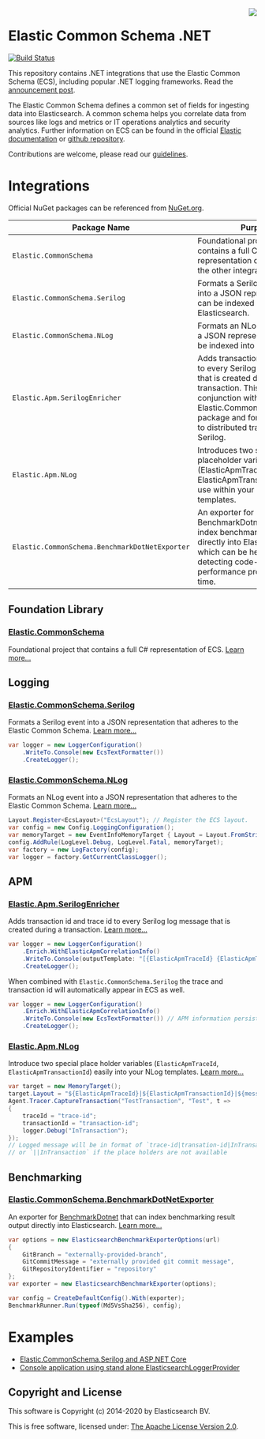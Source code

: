 <img align="right" width="auto" height="auto" src="https://www.elastic.co/static-res/images/elastic-logo-200.png">

# Elastic Common Schema .NET

[![Build Status](https://apm-ci.elastic.co/buildStatus/icon?job=apm-agent-dotnet%2Fecs-dotnet-mbp%2Fmaster)](https://apm-ci.elastic.co/job/apm-agent-dotnet/job/ecs-dotnet-mbp/job/master/)

This repository contains .NET integrations that use the Elastic Common Schema (ECS), including popular .NET logging frameworks. Read the [announcement post](https://www.elastic.co/blog/elastic-common-schema-dotnet-library-and-integrations-released-for-elasticsearch).

The Elastic Common Schema defines a common set of fields for ingesting data into Elasticsearch. A common schema helps you correlate data from sources like logs and metrics or IT operations analytics and security analytics. Further information on ECS can be found in the official [Elastic documentation](https://www.elastic.co/guide/en/ecs/current/index.html) or [github repository](https://github.com/elastic/ecs).

Contributions are welcome, please read our [guidelines](https://github.com/elastic/ecs-dotnet/tree/master/contributing.md).

# Integrations

Official NuGet packages can be referenced from [NuGet.org](https://www.nuget.org).

| Package Name            | Purpose          | Download         |
| ----------------------- | ---------------- | -----------------|
| `Elastic.CommonSchema`  |  Foundational project that contains a full C# representation of ECS, used by the other integrations listed. | [![NuGet Release][ElasticCommonSchema-image]][ElasticCommonSchema-nuget-url]  |
| `Elastic.CommonSchema.Serilog`  |  Formats a Serilog log message into a JSON representation that can be indexed into Elasticsearch. | [![NuGet Release][ElasticCommonSchemaSerilog-image]][ElasticCommonSchemaSerilog-nuget-url]  |
| `Elastic.CommonSchema.NLog`  |  Formats an NLog message into a JSON representation that can be indexed into Elasticsearch. | [![NuGet Release][ElasticCommonSchemaNLog-image]][ElasticCommonSchemaNLog-nuget-url]  |
| `Elastic.Apm.SerilogEnricher`   |  Adds transaction id and trace id to every Serilog log message that is created during a transaction. This works in conjunction with the Elastic.CommonSchema.Serilog package and forms a solution to distributed tracing with Serilog. | [![NuGet Release][ElasticApmSerilogEnricher-image]][ElasticApmSerilogEnricher-nuget-url]  |
| `Elastic.Apm.NLog`              |  Introduces two special placeholder variables (ElasticApmTraceId and ElasticApmTransactionId) for use within your NLog templates. | [![NuGet Release][ElasticApmNLog-image]][ElasticApmNLog-nuget-url]  |
| `Elastic.CommonSchema.BenchmarkDotNetExporter`  |  An exporter for BenchmarkDotnet that can index benchmarking results directly into Elasticsearch, which can be helpful for detecting code-related performance problems over time. | [![NuGet Release][ElasticBenchmarkDotNetExporter-image]][ElasticBenchmarkDotNetExporter-nuget-url]  |

[ElasticCommonSchema-nuget-url]:https://www.nuget.org/packages/Elastic.CommonSchema/
[ElasticCommonSchema-image]:https://img.shields.io/nuget/v/Elastic.CommonSchema.svg

[ElasticCommonSchemaSerilog-nuget-url]:https://www.nuget.org/packages/Elastic.CommonSchema.Serilog/
[ElasticCommonSchemaSerilog-image]:https://img.shields.io/nuget/v/Elastic.CommonSchema.Serilog.svg

[ElasticCommonSchemaNLog-nuget-url]:https://www.nuget.org/packages/Elastic.CommonSchema.NLog/
[ElasticCommonSchemaNLog-image]:https://img.shields.io/nuget/v/Elastic.CommonSchema.NLog.svg

[ElasticApmSerilogEnricher-nuget-url]:https://www.nuget.org/packages/Elastic.Apm.SerilogEnricher/
[ElasticApmSerilogEnricher-image]:https://img.shields.io/nuget/v/Elastic.Apm.SerilogEnricher.svg

[ElasticApmNLog-nuget-url]:https://www.nuget.org/packages/Elastic.Apm.NLog/
[ElasticApmNLog-image]:https://img.shields.io/nuget/v/Elastic.Apm.NLog.svg

[ElasticBenchmarkDotNetExporter-nuget-url]:https://www.nuget.org/packages/Elastic.CommonSchema.BenchmarkDotNetExporter/
[ElasticBenchmarkDotNetExporter-image]:https://img.shields.io/nuget/v/Elastic.CommonSchema.BenchmarkDotNetExporter.svg

## Foundation Library

### [Elastic.CommonSchema](https://github.com/elastic/ecs-dotnet/tree/master/src/Elastic.CommonSchema)

Foundational project that contains a full C# representation of ECS. [Learn more...](https://github.com/elastic/ecs-dotnet/tree/master/src/Elastic.CommonSchema)

## Logging

### [Elastic.CommonSchema.Serilog](https://github.com/elastic/ecs-dotnet/tree/master/src/Elastic.CommonSchema.Serilog)

Formats a Serilog event into a JSON representation that adheres to the Elastic Common Schema. [Learn more...](https://github.com/elastic/ecs-dotnet/tree/master/src/Elastic.CommonSchema.Serilog)

```csharp
var logger = new LoggerConfiguration()
    .WriteTo.Console(new EcsTextFormatter())
    .CreateLogger();
```

### [Elastic.CommonSchema.NLog](https://github.com/elastic/ecs-dotnet/tree/master/src/Elastic.CommonSchema.NLog)

Formats an NLog event into a JSON representation that adheres to the Elastic Common Schema. [Learn more...](https://github.com/elastic/ecs-dotnet/tree/master/src/Elastic.CommonSchema.NLog)

```csharp
Layout.Register<EcsLayout>("EcsLayout"); // Register the ECS layout.
var config = new Config.LoggingConfiguration();
var memoryTarget = new EventInfoMemoryTarget { Layout = Layout.FromString("EcsLayout") }; // Use the layout.
config.AddRule(LogLevel.Debug, LogLevel.Fatal, memoryTarget);
var factory = new LogFactory(config);
var logger = factory.GetCurrentClassLogger();
```

## APM

### [Elastic.Apm.SerilogEnricher](https://github.com/elastic/ecs-dotnet/tree/master/src/Elastic.Apm.SerilogEnricher)

Adds transaction id and trace id to every Serilog log message that is created during a transaction. [Learn more...](https://github.com/elastic/ecs-dotnet/tree/master/src/Elastic.Apm.SerilogEnricher)

```csharp
var logger = new LoggerConfiguration()
    .Enrich.WithElasticApmCorrelationInfo()
    .WriteTo.Console(outputTemplate: "[{ElasticApmTraceId} {ElasticApmTransactionId} {Message:lj} {NewLine}{Exception}")
    .CreateLogger();
```

When combined with `Elastic.CommonSchema.Serilog` the trace and transaction id will automatically appear in ECS as well.

```csharp
var logger = new LoggerConfiguration()
    .Enrich.WithElasticApmCorrelationInfo()
    .WriteTo.Console(new EcsTextFormatter()) // APM information persisted in ECS as well
    .CreateLogger();
```

### [Elastic.Apm.NLog](https://github.com/elastic/ecs-dotnet/tree/master/src/Elastic.Apm.NLog)

Introduce two special place holder variables (`ElasticApmTraceId`, `ElasticApmTransactionId`) easily into your NLog templates.
[Learn more...](https://github.com/elastic/ecs-dotnet/tree/master/src/Elastic.Apm.NLog)

```csharp
var target = new MemoryTarget();
target.Layout = "${ElasticApmTraceId}|${ElasticApmTransactionId}|${message}";
Agent.Tracer.CaptureTransaction("TestTransaction", "Test", t =>
{
	traceId = "trace-id";
	transactionId = "transaction-id";
	logger.Debug("InTransaction");
});
// Logged message will be in format of `trace-id|transation-id|InTransaction`
// or `||InTransaction` if the place holders are not available
```

## Benchmarking

### [Elastic.CommonSchema.BenchmarkDotNetExporter](https://github.com/elastic/ecs-dotnet/tree/master/src/Elastic.CommonSchema.BenchmarkDotNetExporter)

An exporter for [BenchmarkDotnet](https://github.com/dotnet/BenchmarkDotNet) that can index benchmarking result output directly into Elasticsearch. [Learn more...](https://github.com/elastic/ecs-dotnet/tree/master/src/Elastic.CommonSchema.BenchmarkDotNetExporter)

```csharp
var options = new ElasticsearchBenchmarkExporterOptions(url)
{
	GitBranch = "externally-provided-branch",
	GitCommitMessage = "externally provided git commit message",
	GitRepositoryIdentifier = "repository"
};
var exporter = new ElasticsearchBenchmarkExporter(options);

var config = CreateDefaultConfig().With(exporter);
BenchmarkRunner.Run(typeof(Md5VsSha256), config);
```

# Examples

- [Elastic.CommonSchema.Serilog and ASP.NET Core](/examples/aspnetcore-with-serilog/)
- [Console application using stand alone ElasticsearchLoggerProvider](/examples/console-with-loggerprovider/)

## Copyright and License

This software is Copyright (c) 2014-2020 by Elasticsearch BV.

This is free software, licensed under: [The Apache License Version 2.0](https://github.com/elastic/ecs-dotnet/blob/master/license.txt).
